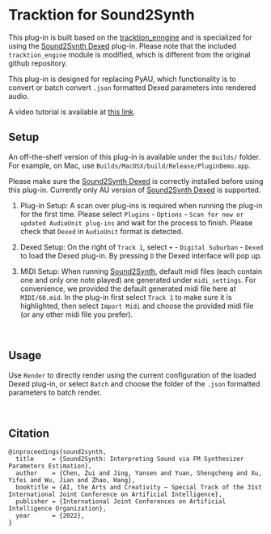 # Tracktion for Sound2Synth

This plug-in is built based on the [tracktion_enngine](https://github.com/Tracktion/tracktion_engine) and is specialized for using the [Sound2Synth Dexed](https://github.com/Sound2Synth/Sound2Synth-Plug-Ins) plug-in. Please note that the included `tracktion_engine` module is modified, which is different from the original github repository.

This plug-in is designed for replacing PyAU, which functionality is to convert or batch convert `.json` formatted Dexed parameters into rendered audio.

A video tutorial is available at [this link](https://www.dropbox.com/sh/fs9fu0y6iw45u90/AACfievRzwBMoOmGU4zLxxDYa?dl=0).

## Setup

An off-the-shelf version of this plug-in is available under the `Builds/` folder. For example, on Mac, use `Builds/MacOSX/build/Release/PluginDemo.app`.

Please make sure the [Sound2Synth Dexed](https://github.com/Sound2Synth/Sound2Synth-Plug-Ins) is correctly installed before using this plug-in. Currently only AU version of [Sound2Synth Dexed](https://github.com/Sound2Synth/Sound2Synth-Plug-Ins) is supported.

1. Plug-in Setup: A scan over plug-ins is required when running the plug-in for the first time. Please select `Plugins` - `Options` - `Scan for new or updated AudioUnit plug-ins` and wait for the process to finish. Please check that `Dexed` in `AudioUnit` format is detected.

2. Dexed Setup: On the right of `Track 1`, select `+` - `Digital Suburban` - `Dexed` to load the Dexed plug-in. By pressing `D` the Dexed interface will pop up.

3. MIDI Setup: When running [Sound2Synth](https://github.com/Sound2Synth/Sound2Synth), default midi files (each contain one and only one note played) are generated under `midi_settings`. For convenience, we provided the default generated midi file here at `MIDI/60.mid`. In the plug-in first select `Track 1` to make sure it is highlighted, then select `Import Midi` and choose the provided midi file (or any other midi file you prefer).

<br/>

## Usage

Use `Render` to directly render using the current configuration of the loaded Dexed plug-in, or select `Batch` and choose the folder of the `.json` formatted parameters to batch render.

<br/>

## Citation

```
@inproceedings{sound2synth,
  title     = {Sound2Synth: Interpreting Sound via FM Synthesizer Parameters Estimation},
  author    = {Chen, Zui and Jing, Yansen and Yuan, Shengcheng and Xu, Yifei and Wu, Jian and Zhao, Hang},
  booktitle = {AI, the Arts and Creativity – Special Track of the 31st International Joint Conference on Artificial Intelligence},
  publisher = {International Joint Conferences on Artificial Intelligence Organization},             
  year      = {2022},
}
```